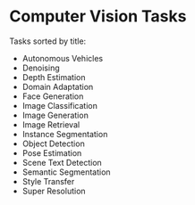 # Computer Vision Tasks

Tasks sorted by title:

- Autonomous Vehicles
- Denoising
- Depth Estimation
- Domain Adaptation
- Face Generation
- Image Classification
- Image Generation
- Image Retrieval
- Instance Segmentation
- Object Detection
- Pose Estimation
- Scene Text Detection
- Semantic Segmentation
- Style Transfer
- Super Resolution
